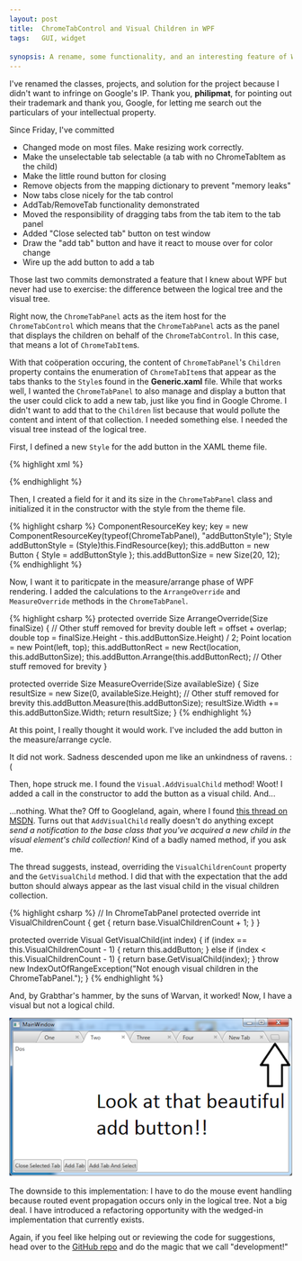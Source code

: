 ```yaml
---
layout: post
title:  ChromeTabControl and Visual Children in WPF
tags:   GUI, widget

synopsis: A rename, some functionality, and an interesting feature of WPF.
---
```

I've renamed the classes, projects, and solution for the project because I
didn't want to infringe on Google's IP. Thank you, **philipmat**, for pointing
out their trademark and thank you, Google, for letting me search out the
particulars of your intellectual property.

Since Friday, I've committed

* Changed mode on most files. Make resizing work correctly.
* Make the unselectable tab selectable (a tab with no ChromeTabItem as the
child)
* Make the little round button for closing
* Remove objects from the mapping dictionary to prevent "memory leaks"
* Now tabs close nicely for the tab control
* AddTab/RemoveTab functionality demonstrated
* Moved the responsibility of dragging tabs from the tab item to the tab panel
* Added "Close selected tab" button on test window
* Draw the "add tab" button and have it react to mouse over for color change
* Wire up the add button to add a tab

Those last two commits demonstrated a feature that I knew about WPF but never
had use to exercise: the difference between the logical tree and the visual
tree.

Right now, the `ChromeTabPanel` acts as the item host for the
`ChromeTabControl` which means that the `ChromeTabPanel` acts as the panel
that displays the children on behalf of the `ChromeTabControl`. In this case,
that means a lot of `ChromeTabItem`s.

With that coöperation occuring, the content of `ChromeTabPanel`'s `Children`
property contains the enumeration of `ChromeTabItem`s that appear as the tabs
thanks to the `Style`s found in the **Generic.xaml** file. While that works
well, I wanted the `ChromeTabPanel` to also manage and display a button that
the user could click to add a new tab, just like you find in Google Chrome.
I didn't want to add that to the `Children` list because that would pollute
the content and intent of that collection. I needed something else. I needed
the visual tree instead of the logical tree.

First, I defined a new `Style` for the add button in the XAML theme file.

{% highlight xml %}
<Style x:Key="{ComponentResourceKey TypeInTargetAssembly={x:Type local:ChromeTabPanel}, ResourceId=addButtonStyle}" TargetType="{x:Type Button}">
  <Setter Property="Template">
    <Setter.Value>
      <ControlTemplate>
        <Grid SnapsToDevicePixels="True">
          <Path Fill="{TemplateBinding Background}"
                Stretch="Fill"
                Stroke="#FF999999"
                Data="M36.904667,19.333333 C42.238,19.25 36.238,0.5 34.863116,0.5 23.863116,0.5 19.613032,0.5 2.8630319,0.5 -3.2202511,0.5 4.0712139,19.416667 6.5711261,19.416667 15.593514,19.416667 28.609259,19.462949 36.904667,19.333333 z" />
        </Grid>
      </ControlTemplate>
    </Setter.Value>
  </Setter>
</Style>
{% endhighlight %}

Then, I created a field for it and its size in the `ChromeTabPanel` class and
initialized it in the constructor with the style from the theme file.

{% highlight csharp %}
ComponentResourceKey key;
key = new ComponentResourceKey(typeof(ChromeTabPanel), "addButtonStyle");
Style addButtonStyle = (Style)this.FindResource(key);
this.addButton = new Button { Style = addButtonStyle };
this.addButtonSize = new Size(20, 12);
{% endhighlight %}

Now, I want it to pariticpate in the measure/arrange phase of WPF rendering.
I added the calculations to the `ArrangeOverride` and `MeasureOverride`
methods in the `ChromeTabPanel`.

{% highlight csharp %}
protected override Size ArrangeOverride(Size finalSize)
{
  // Other stuff removed for brevity
  double left = offset + overlap;
  double top = finalSize.Height - this.addButtonSize.Height) / 2;
  Point location = new Point(left, top);
  this.addButtonRect = new Rect(location, this.addButtonSize);
  this.addButton.Arrange(this.addButtonRect);
  // Other stuff removed for brevity
}

protected override Size MeasureOverride(Size availableSize)
{
  Size resultSize = new Size(0, availableSize.Height);
  // Other stuff removed for brevity
  this.addButton.Measure(this.addButtonSize);
  resultSize.Width += this.addButtonSize.Width;
  return resultSize;
}
{% endhighlight %}

At this point, I really thought it would work. I've included the add button in
the measure/arrange cycle.

It did not work. Sadness descended upon me like an unkindness of ravens. :(

Then, hope struck me. I found the ``Visual.AddVisualChild`` method! Woot! I
added a call in the constructor to add the button as a visual child. And...

...nothing. What the? Off to Googleland, again, where I found
[this thread on MSDN](http://social.msdn.microsoft.com/Forums/en-AU/wpf/thread/f643b9d7-4434-4044-b23f-779e648da1f9).
Turns out that `AddVisualChild` really doesn't do anything except *send a
notification to the base class that you've acquired a new child in the
visual element's child collection!* Kind of a badly named method, if you ask
me.

The thread suggests, instead, overriding the `VisualChildrenCount` property
and the `GetVisualChild` method. I did that with the expectation that the
add button should always appear as the last visual child in the visual
children collection.

{% highlight csharp %}
// In ChromeTabPanel
protected override int VisualChildrenCount
{
  get { return base.VisualChildrenCount + 1; }
}

protected override Visual GetVisualChild(int index)
{
  if (index == this.VisualChildrenCount - 1)
  {
    return this.addButton;
  }
  else if (index < this.VisualChildrenCount - 1)
  {
    return base.GetVisualChild(index);
  }
  throw new IndexOutOfRangeException("Not enough visual children in the ChromeTabPanel.");
}
{% endhighlight %}

And, by Grabthar's hammer, by the suns of Warvan, it worked! Now, I have a
visual but not a logical child.

![add button](/img/chrometabs-addbutton.png)

The downside to this implementation: I have to do the mouse event handling
because routed event propagation occurs only in the logical tree. Not a big
deal. I have introduced a refactoring opportunity with the wedged-in
implementation that currently exists.

Again, if you feel like helping out or reviewing the code for suggestions,
head over to the
[GitHub repo](https://github.com/realistschuckle/wpfchrometabs)
and do the magic that we call "development!"

